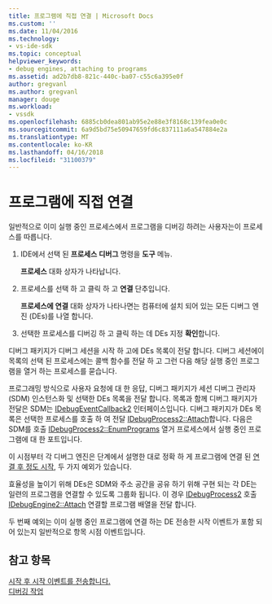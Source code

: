 ```yaml
---
title: 프로그램에 직접 연결 | Microsoft Docs
ms.custom: ''
ms.date: 11/04/2016
ms.technology:
- vs-ide-sdk
ms.topic: conceptual
helpviewer_keywords:
- debug engines, attaching to programs
ms.assetid: ad2b7db8-821c-440c-ba07-c55c6a395e0f
author: gregvanl
ms.author: gregvanl
manager: douge
ms.workload:
- vssdk
ms.openlocfilehash: 6885cb0dea801ab95e2e88e3f8168c139fea0e0c
ms.sourcegitcommit: 6a9d5bd75e50947659fd6c837111a6a547884e2a
ms.translationtype: MT
ms.contentlocale: ko-KR
ms.lasthandoff: 04/16/2018
ms.locfileid: "31100379"
---
```

# <a name="attaching-directly-to-a-program"></a>프로그램에 직접 연결
일반적으로 이미 실행 중인 프로세스에서 프로그램을 디버깅 하려는 사용자는이 프로세스를 따릅니다.  
  
1.  IDE에서 선택 된 **프로세스 디버그** 명령을 **도구** 메뉴.  
  
     **프로세스** 대화 상자가 나타납니다.  
  
2.  프로세스를 선택 하 고 클릭 하 고 **연결** 단추입니다.  
  
     **프로세스에 연결** 대화 상자가 나타나면는 컴퓨터에 설치 되어 있는 모든 디버그 엔진 (DEs)를 나열 합니다.  
  
3.  선택한 프로세스를 디버깅 하 고 클릭 하는 데 DEs 지정 **확인**합니다.  
  
 디버그 패키지가 디버그 세션을 시작 하 고에 DEs 목록이 전달 합니다. 디버그 세션에이 목록의 선택 된 프로세스에는 콜백 함수를 전달 하 고 그런 다음 해당 실행 중인 프로그램을 열거 하는 프로세스를 묻습니다.  
  
 프로그래밍 방식으로 사용자 요청에 대 한 응답, 디버그 패키지가 세션 디버그 관리자 (SDM) 인스턴스화 및 선택한 DEs 목록을 전달 합니다. 목록과 함께 디버그 패키지가 전달은 SDM는 [IDebugEventCallback2](../../extensibility/debugger/reference/idebugeventcallback2.md) 인터페이스입니다. 디버그 패키지가 DEs 목록은 선택한 프로세스를 호출 하 여 전달 [IDebugProcess2::Attach](../../extensibility/debugger/reference/idebugprocess2-attach.md)합니다. 다음은 SDM를 호출 [IDebugProcess2::EnumPrograms](../../extensibility/debugger/reference/idebugprocess2-enumprograms.md) 열거 프로세스에서 실행 중인 프로그램에 대 한 포트입니다.  
  
 이 시점부터 각 디버그 엔진은 단계에서 설명한 대로 정확 하 게 프로그램에 연결 된 [연결 후 정도 시작](../../extensibility/debugger/attaching-after-a-launch.md), 두 가지 예외가 있습니다.  
  
 효율성을 높이기 위해 DEs은 SDM와 주소 공간을 공유 하기 위해 구현 되는 각 DE는 일련의 프로그램을 연결할 수 있도록 그룹화 됩니다. 이 경우 [IDebugProcess2](../../extensibility/debugger/reference/idebugprocess2.md) 호출 [IDebugEngine2::Attach](../../extensibility/debugger/reference/idebugengine2-attach.md) 연결할 프로그램 배열을 전달 합니다.  
  
 두 번째 예외는 이미 실행 중인 프로그램에 연결 하는 DE 전송한 시작 이벤트가 포함 되어 있는지 일반적으로 항목 시점 이벤트입니다.  
  
## <a name="see-also"></a>참고 항목  
 [시작 후 시작 이벤트를 전송합니다.](../../extensibility/debugger/sending-startup-events-after-a-launch.md)   
 [디버깅 작업](../../extensibility/debugger/debugging-tasks.md)